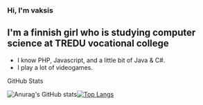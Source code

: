 ### Hi, I'm vaksis


## I'm a finnish girl who is studying computer science at TREDU vocational college
- I know PHP, Javascript, and a little bit of Java & C#.
- I play a lot of videogames.

<summary>GitHub Stats</summary>

![Anurag's GitHub stats](https://github-readme-stats.vercel.app/api?username=vaksis&show_icons=true&theme=tokyonight)[![Top Langs](https://github-readme-stats.vercel.app/api/top-langs/?username=vaksis&langs_count=8&layout=compact&hide_border=1&theme=dark&bg_color=0d1117)](https://github.com/anuraghazra/github-readme-stats)























